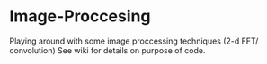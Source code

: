 # Image-Proccesing
Playing around with some image proccessing techniques (2-d FFT/ convolution)
See wiki for details on purpose of code.
